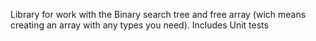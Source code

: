 Library for work with the Binary search tree and free array (wich means creating an array with any types you need).
Includes Unit tests
